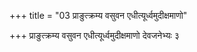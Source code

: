 +++
title = "03 प्राङुत्क्रम्य वसुवन एधीत्यूर्ध्वमुदीक्षमाणो"

+++
प्राङुत्क्रम्य वसुवन एधीत्यूर्ध्वमुदीक्षमाणो देवजनेभ्यः ३
